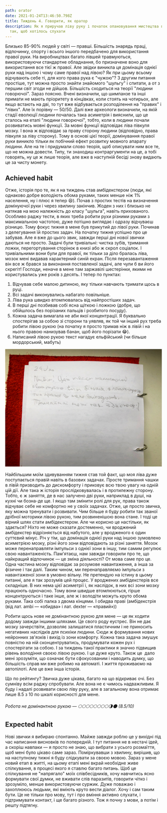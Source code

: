 ```yaml
---
path: orator
date: 2021-01-24T13:46:50.798Z
title: Тиждень 4. Говорити, як оратор
description: Як я приручав ліву руку і початок опановування мистецтва говорити
  так, щоб хотілось слухати
---
```

Близько 85-90% людей у світі — правші. Більшість знарядь праці, відпочинку, спорту і всього іншого передбачено для використання правої руки. На виробництвах багато лівшей травмуються, використовуючи стандартне обладнання, бо призначене воно для використання все тієї ж правої. Але звідки виникла ця домінація однієї руки над іншою і чому саме правої над лівою? Як при цьому всьому відчувають себе ті, для кого права рука є "чужою"? З другим питання простіше, тут можна просто знайти знайомого "шульгу" і спитати, а от з першим світ згоди не дійшов. Більшість сходиться на теорії "людини говорючої". Зараз поясню. Вчені визначили, що шимпанзе та інші примати не мають пріоритету в кінцівках, коли стоять на чотирьох, але якщо встають на дві, то тут вже відбувається розподілення на "правих" і "лівих". Але їх порівну — 50/50. Далі вже археологи визначили, на якій стадії еволюції людини почалась така асиметрія і вияснили, що це сталось на етапі "людини говорючої", тобто, коли в людини почали розвиватись мовні функції. За мовні функції відповідає ліва півкуля мозку. І вона ж відповідає за праву сторону людини (відповідно, права півкуля за ліву сторону). Тому в основі цієї теорії, домінування правої руки виникло тільки як побічний ефект розвитку мовного апарату людини. Але на те і придумали слово теорія, щоб описувати ним все те, що не можна довести. Типу, ти знаходиш контраргументи на це, а тобі говорять, ну це ж лише теорія, але вже в наступній бесіді знову видають це за чисту монету.

## Achieved habit

Отже, історія про те, як я на тиждень став амбідекстером (люди, які однаково добре володіють обома руками, таких менше ніж 1% населення, ну і плюс я тепер 😆). Почав з простих тестів на визначення домінуючої руки і через хвилину закінчив. Жоден з них і близько не натякав на мою належність до класу "шульга", навіть прихованого. Особливо раджу тести, в яких треба робити рухи різними руками з максимальною частотою, дуже потішно виглядає і одразу відчуваєш різницю. Тому фокус тижня в мене був прикутий до лівої руки. Починав з делегування їй простих задач. На початку тижня успішно про це забував. Але я вже до цього звик, завжди перші дні нової звички даються не просто. Задачі були тривіальні: чистка зубів, тримання ложки, перегортування сторінок в книзі або ж скрол соціалок. І тривіальними вони були для правої, як тільки за діло бралась ліва, мозок мені видавав характерний синій екран. Після перезавантаження він все ж брався за виконання поставленої задачі, але чули б ви його скрегіт! Господи, неначе в мене там заржавілі шестерінки, якими не користувались уже років з десять. І тепер по пунктах:

1. Відчував себе малою дитиною, яку тільки навчають тримати щось в руці.
2. Всі задачі виконувались набагато повільніше.
3. Ліва рука швидко втомлювалась від найпростіших задач.
4. В перші дні позбивав собі ясна щіткою і ложкою (добре, що обійшлось без порізаних пальців і розбитого посуду).
5. Кожна задача вимагала не аби якої концентрації. Я буквально спостерігав за собою зі сторони та уявляв, як той чи інший рух треба робити лівою рукою (на початку я просто тримав ніж в лівій і на нього правою нанизував банан, щоб його порізати 😂).
6. Написаний лівою рукою текст нагадує ельфійський (чи більше мордорський, мабуть)

![left hand ](../assets/snapseed-2.jpg "left hand ")

Найбільшим моїм здивуванням тижня став той факт, що моя ліва дуже поступається правій навіть в базових задачах. Просте тримання чашки в лівій призводить до дискомфорту і приковує всю твою увагу на одній цій дії. Але така ж історія прослідковувалась і в протилежну сторону. Тобто, є ж заняття, де в нас залучено дві руки, наприклад в душі, на кухні чи бозна-де ще. І якщо там змінити ролі для рук, права також відчуває себе не комфортно не у своїх задачах. Отже, це просто звичка, яку можна тренувати і розвивати. Чим більше я буду робити так званої дрібної моторики лівою рукою, тим розвиненішою вона стане. І тоді це вірний шлях стати амбідекстером. Але чи корисно це настільки, як здається? Ніхто не може сказати достеменно, чи вроджений амбідекстер відрізняється від набутого, але у вродженого є один суттєвий мінус. Річ у тім, що домінація однієї руки над іншою зумовлено асиметрією мозку, різні його зони відповідають за різні заняття. Мозок може перенаправляти імпульси з однієї зони в іншу, тим самим регулює свою навантаженість. Пам'ятаєш, нам завжди говорили про те, що найкращий відпочинок — це зміна діяльності? От мова саме про це. Одна частина мозку відповідає за розумове навантаження, а інша за фізичне і так далі. Таким чином, ми перенаправляємо імпульси з навантаженої зони в умовно вільну. Не претендую на істину в цьому питанні, але я так зрозумів цей процес. У вроджених амбідекстерів все складніше. В них нема цієї асиметрії і, як наслідок, в них всі зони мозку працюють одночасно. Тому вони швидше втомлюються, гірше концентруються і таке інше, але ж і володіти можуть круто обома руками. Така собі палка з двома кінцями. І обидва праві (амбідекстрія (від лат. ambi — «обидва» і лат. dexter — «правий»))

Робити щось нове не домінантною рукою для мене — це як ходити додому завжди іншими шляхами. Це свого роду еустрес. Він не дає мозку зачерствіти, дозволяє залишатися пластичним і не приносить негативних наслідків для психіки людини. Сюди ж формування нових нейронних зв'язків і вихід із зони комфорту. Кожна така задача змушує повністю на ній сконцентруватись, продумувати кожен рух і спостерігати за собою. І за тиждень такої практики я значно підвищив рівень володіння своєю лівою рукою. І це дуже круто. Також це  дало мені зрозуміти, що означає бути сфокусованим і наводить думку, що більшість справ ми вже робимо на автоматі. І життя проживаємо на автопілоті. Але це вже інша історія.

Що по рейтингу? Звичка дуже цікава, багато на що відкриває очі. Без сумніву всім раджу спробувати. Але вона не є чимось надважливим. Я буду і надалі розвивати свою ліву руку, але в загальному вона отримає лише 8.5 з 10 по шкалі корисності для мене.

###### Робота не домінантною рукою — 🌕🌕🌕🌕🌕🌕🌕🌕🌗🌑 (8.5/10)

## Expected habit

Нові звички я вибираю спонтанно. Майже завжди роблю це у вихідні під час написання висновків по попередній. І тут питання не в нестачі ідей, а скоріш навпаки — я просто не знаю, що вибрати з усього розмаїття, щоб мені було цікаво саме зараз. Поміркувавши з хвилину, вирішив, що на наступному тижні я буду слідкувати за своєю мовою. Зараз у мене новий етап в житті, на цьому етапі мені вкрай необхідне живе спілкування, в процесі якого я ставлю багато питань. Щоб це спілкування не "напрягало" моїх співбесідників, хочу навчитись ясно формувати свої думки, не вживати слів паразитів, говорити чітко і зрозуміло, менше використовуючи суржик. Дуже поважаю і захоплююсь людьми, які вміють круто вести діалог. Хочу і сам таким бути. Це не тільки про мову, тут і про вміння активно слухати, і підтримувати контакт, і ще багато різного. Тож я почну з мови, а потім і решту підтягну.